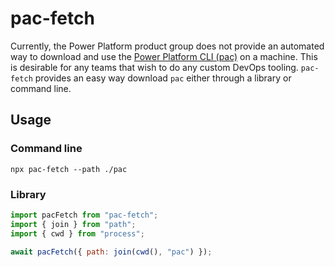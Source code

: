 # pac-fetch

Currently, the Power Platform product group does not provide an automated way to download and use the [Power Platform CLI (pac)](https://learn.microsoft.com/en-us/power-platform/developer/cli/introduction) on a machine. This is desirable for any teams that wish to do any custom DevOps tooling. `pac-fetch` provides an easy way download `pac` either through a library or command line.

## Usage

### Command line

```
npx pac-fetch --path ./pac
```

### Library

```js
import pacFetch from "pac-fetch";
import { join } from "path";
import { cwd } from "process";

await pacFetch({ path: join(cwd(), "pac") });
```
